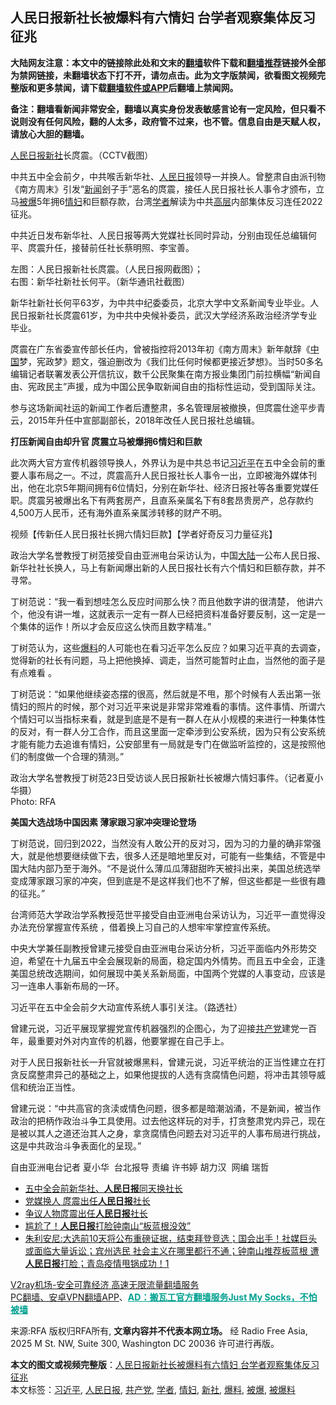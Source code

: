  <h2>人民日报新社长被爆料有六情妇 台学者观察集体反习征兆</h2> <p class="notice"><b>大陆网友注意：本文中的链接除此处和文末的<a href="https://github.com/bannedbook/fanqiang" >翻墙</a>软件下载和<a href="https://github.com/killgcd/justmysocks/blob/master/README.md">翻墙推荐</a>链接外全部为禁网链接，未翻墙状态下打不开，请勿点击。此为文字版禁闻，欲看图文视频完整版和更多禁闻，请下载<a href="https://github.com/bannedbook/fanqiang">翻墙软件或APP</a>后翻墙上禁闻网。</p><p>备注：翻墙看新闻非常安全，翻墙以真实身份发表敏感言论有一定风险，但只看不说则没有任何风险，翻的人太多，政府管不过来，也不管。信息自由是天赋人权，请放心大胆的翻墙。</b></p>  <div class="entry"> <p><a href="https://www.bannedbook.org/bnews/tag/%e4%ba%ba%e6%b0%91%e6%97%a5%e6%8a%a5/" class="st_tag internal_tag" rel="tag" title="标签 人民日报 下的日志">人民日报</a><a href="https://www.bannedbook.org/bnews/tag/%E6%96%B0%E7%A4%BE/" class="st_tag internal_tag" rel="tag" title="标签 新社 下的日志">新社</a>长庹震。（CCTV截图）</p> <p>中共五中全会前夕，中共喉舌新华社、<span class='wp_keywordlink'><a href="https://www.bannedbook.org/forum2/topic109.html" title="透视人民日报" target="_blank">人民日报</a></span>领导一并换人。曾整肃自由派刊物《南方周末》引发“<span class='wp_keywordlink_affiliate'><a href="https://www.bannedbook.org/" title="新闻">新闻</a></span>刽子手”恶名的庹震，接任人民日报社长人事令才颁布，立马<a href="https://www.bannedbook.org/bnews/tag/%E8%A2%AB%E7%88%86/" class="st_tag internal_tag" rel="tag" title="标签 被爆 下的日志">被爆</a>5年拥6<a href="https://www.bannedbook.org/bnews/tag/%e6%83%85%e5%a6%87/" class="st_tag internal_tag" rel="tag" title="标签 情妇 下的日志">情妇</a>和巨额存款，台湾<a href="https://www.bannedbook.org/bnews/tag/%e5%ad%a6%e8%80%85/" class="st_tag internal_tag" rel="tag" title="标签 学者 下的日志">学者</a>解读为中共<span class='wp_keywordlink_affiliate'><a href="https://www.bannedbook.org/bnews/ccpdope/" title="中共高层内幕" target="_blank">高层</a></span>内部集体反习连任2022征兆。</p> <p>中共近日发布新华社、人民日报等两大党媒社长同时异动，分别由现任总编辑何平、庹震升任，接替前任社长蔡明照、李宝善。</p> <p>左图：人民日报新社长庹震。（人民日报网截图）；<br /> 右图：新华社新社长何平。（新华通讯社截图） </p> <p>新华社新社长何平63岁，为中共中纪委委员，北京大学中文系新闻专业毕业。人民日报新社长庹震61岁，为中共中央候补委员，武汉大学经济系政治经济学专业毕业。</p> <p>庹震在广东省委宣传部长任内，曾被指控将2013年初《南方周末》新年献辞《<span class='wp_keywordlink_affiliate'><a href="https://www.bannedbook.org/" title="中国" target="_blank">中国</a></span>梦，宪政梦》题文，强迫删改为《我们比任何时候都更接近梦想》。当时50多名编辑记者联署发表公开信抗议，数千公民聚集在南方报业集团门前拉横幅“新闻自由、宪政民主”声援，成为中国公民争取新闻自由的指标性运动，受到国际关注。</p>  <p>参与这场新闻社运的新闻工作者后遭整肃，多名管理层被撤换，但庹震仕途平步青云，2015年升任中宣部副部长，2018年改任人民日报社总编辑。</p> <p><b>打压新闻自由却升官 庹震立马被爆拥6情妇和巨款</b></p> <p>此次两大官方宣传机器领导换人，外界认为是中共总书记<a href="https://www.bannedbook.org/bnews/tag/%e4%b9%a0%e8%bf%91%e5%b9%b3/" class="st_tag internal_tag" rel="tag" title="标签 习近平 下的日志">习近平</a>在五中全会前的重要人事布局之一。不过，庹震高升人民日报社长人事令一出，立即被海外媒体刊出，他在北京5年期间拥有6位情妇，分别在新华社、经济日报社等各重要党媒任职。庹震另被爆出名下有两套房产，且直系亲属名下有8套昂贵房产，总存款约4,500万人民币，还有海外直系亲属涉转移的财产不明。</p> <p></p> <p>视频【传新任人民日报社长拥六情妇巨款】【学者好奇反习力量征兆】</p> <p>政治大学名誉教授丁树范接受自由亚洲电台采访认为，中国<span class='wp_keywordlink_affiliate'><a href="https://www.bannedbook.org/" title="大陆" target="_blank">大陆</a></span>一公布人民日报、新华社社长换人，马上有新闻爆出新的人民日报社长有六个情妇和巨额存款，并不寻常。</p>  <p>丁树范说：“我一看到想哇怎么反应时间那么快？而且他数字讲的很清楚， 他讲六个，他没有讲一堆，这就表示一定有一群人已经把资料准备好要反制，这一定是一个集体的运作！所以才会反应这么快而且数字精准。”</p> <p>丁树范认为，这些<a href="https://www.bannedbook.org/bnews/tag/%E7%88%86%E6%96%99/" class="st_tag internal_tag" rel="tag" title="标签 爆料 下的日志">爆料</a>的人可能也在看习近平怎么反应？如果习近平真的去调查，觉得新的社长有问题，马上把他换掉、调走，当然可能暂时止血，当然他的面子是有点难看 。</p> <p>丁树范说：“如果他继续姿态摆的很高，然后就是不甩，那个时候有人丢出第一张情妇的照片的时候，那个对习近平来说是非常非常难看的事情。这件事情、所谓六个情妇可以当指标来看，就是到底是不是有一群人在从小规模的来进行一种集体性的反对，有一群人分工合作，而且这里面一定牵涉到公安系统，因为只有公安系统才能有能力去追谁有情妇，公安部里有一局就是专门在做监听监控的，这是按照他们的制度做一个合理的猜测。”</p> <p>政治大学名誉教授丁树范23日受访谈人民日报新社长被爆六情妇事件。（记者夏小华摄）<br /> Photo: RFA</p> <p><b>美国大选战场中国因素 薄家跟习家冲突理论登场</b></p> <p>丁树范说，回归到2022，当然没有人敢公开的反对习，因为习的力量的确非常强大，就是他想要继续做下去，很多人还是暗地里反对，可能有一些集结，不管是中国大陆内部乃至于海外。“不是说什么薄瓜瓜薄甜甜昨天被抖出来，美国总统选举变成薄家跟习家的冲突，但到底是不是这样我们也不了解，但这些都是一些很有趣的征兆。”</p>  <p>台湾师范大学政治学系教授范世平接受自由亚洲电台采访认为，习近平一直觉得没办法充份掌握宣传系统 ，借着换上习自己的人想牢牢掌控宣传系统。</p> <p>中央大学兼任副教授曾建元接受自由亚洲电台采访分析，习近平面临内外形势交迫，希望在十九届五中全会展现新的局面，稳定国内外情势。而且五中全会，正逢美国总统改选期间，如何展现中美关系新局面，中国两个党媒的人事变动，应该是习一连串人事新布局的一环。</p> <p>习近平在五中全会前夕大动宣传系统人事引关注。（路透社） </p> <p>曾建元说，习近平展现掌握党宣传机器强烈的企图心，为了迎接<a href="https://www.bannedbook.org/bnews/tag/%e5%85%b1%e4%ba%a7%e5%85%9a/" class="st_tag internal_tag" rel="tag" title="标签 共产党 下的日志">共产党</a>建党一百年，最重要对外对内宣传的机器，他要掌握在自己手上。</p> <p>对于人民日报新社长一升官就被爆黑料，曾建元说，习近平统治的正当性建立在打贪反腐整肃异己的基础之上，如果他提拔的人选有贪腐情色问题，将冲击其领导威信和统治正当性。</p> <p>曾建元说：“中共高官的贪渎或情色问题，很多都是暗潮汹涌，不是新闻，被当作政治的把柄作政治斗争工具使用。过去他这样玩的对手，打贪整肃党内异己，现在是被以其人之道还治其人之身，拿贪腐情色问题去对习近平的人事布局进行挑战，这是中共政治斗争表面化的呈现。”</p>  <p>自由亚洲电台记者 夏小华  台北报导 责编 许书婷 胡力汉  网编 瑞哲</p> <ul class='op-related-articles' title='相关阅读'> <li><a href='https://www.bannedbook.org/bnews/baitai/20201021/1417852.html' target='_blank'>五中全会前新华社、<b>人民日报</b>同天换社长</a></li> <li><a href='https://www.bannedbook.org/bnews/worldnews/20201021/1417415.html' target='_blank'>党媒换人 庹震出任<b>人民日报</b>社长</a></li> <li><a href='https://www.bannedbook.org/bnews/headline/20201021/1417341.html' target='_blank'>争议人物庹震出任<b>人民日报</b>社长</a></li> <li><a href='https://www.bannedbook.org/bnews/worldnews/20201020/1416733.html' target='_blank'>尴尬了！<b>人民日报</b>打脸钟南山“板蓝根没效”</a></li> <li><a href='https://www.bannedbook.org/bnews/bannedvideo/20201019/1416300.html' target='_blank'>朱利安尼:大选前10天将公布重磅证据，结束拜登竞选；国会出手！社媒巨头或面临大量诉讼；宾州选民 社会主义在哪里都行不通；钟南山推荐板蓝根 遭<b>人民日报</b>打脸；青岛疫情甩锅成功！1</a></li> </ul> <p class="texttj"> <a href="https://www.bannedbook.org/forum23/topic22702.html" target="_blank">V2ray机场-安全可靠经济 高速无限流量翻墙服务</a><br/> <a href="https://github.com/bannedbook/fanqiang/wiki/%E7%A6%81%E9%97%BB%E7%BD%91%E5%AE%89%E5%8D%93%E7%BF%BB%E5%A2%99%E6%96%B0%E9%97%BBAPP" target="_blank">PC翻墙、安卓VPN翻墙APP</a>、<span onclick="window.open('https://github.com/killgcd/justmysocks/blob/master/README.md')" style="font-weight:bold;color:#00A191;cursor:pointer;text-decoration:underline;outline:none">AD：搬瓦工官方翻墙服务Just My Socks，不怕被墙</span></p><p>来源:RFA  版权归RFA所有, <strong>文章内容并不代表本网立场。</strong>  经 Radio Free Asia, 2025 M St. NW, Suite 300, Washington DC 20036 许可进行再版。</p><a name='sharetosocial'></a>       <div><b>本文的图文或视频完整版</b>：<a href='https://www.bannedbook.org/bnews/headline/20201023/1419079.html'>人民日报新社长被爆料有六情妇 台学者观察集体反习征兆</a></div>  </div><!--END ENTRY--> <div class="postfooter"> <div>本文标签：<a href="https://www.bannedbook.org/bnews/tag/%e4%b9%a0%e8%bf%91%e5%b9%b3/" rel="tag">习近平</a>, <a href="https://www.bannedbook.org/bnews/tag/%e4%ba%ba%e6%b0%91%e6%97%a5%e6%8a%a5/" rel="tag">人民日报</a>, <a href="https://www.bannedbook.org/bnews/tag/%e5%85%b1%e4%ba%a7%e5%85%9a/" rel="tag">共产党</a>, <a href="https://www.bannedbook.org/bnews/tag/%e5%ad%a6%e8%80%85/" rel="tag">学者</a>, <a href="https://www.bannedbook.org/bnews/tag/%e6%83%85%e5%a6%87/" rel="tag">情妇</a>, <a href="https://www.bannedbook.org/bnews/tag/%E6%96%B0%E7%A4%BE/" rel="tag">新社</a>, <a href="https://www.bannedbook.org/bnews/tag/%E7%88%86%E6%96%99/" rel="tag">爆料</a>, <a href="https://www.bannedbook.org/bnews/tag/%E8%A2%AB%E7%88%86/" rel="tag">被爆</a>, <a href="https://www.bannedbook.org/bnews/tag/%E8%A2%AB%E7%88%86%E6%96%99/" rel="tag">被爆料</a></div>  </div><!--END POSTFOOTER--> 